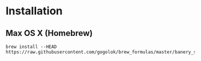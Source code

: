 # Installation

## Max OS X (Homebrew)

```
brew install --HEAD https://raw.githubusercontent.com/gogolok/brew_formulas/master/banery_stats_go.rb
```
